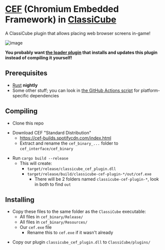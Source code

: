 # [CEF](https://bitbucket.org/chromiumembedded/cef) (Chromium Embedded Framework) in [ClassiCube](https://www.classicube.net/)

A ClassiCube plugin that allows placing web browser screens in-game!

![image](https://i.imgur.com/MyvxVCZ.png)

**You probably want [the loader plugin](https://github.com/SpiralP/classicube-cef-loader-plugin/blob/master/README.md#installing) that installs and updates this plugin instead of compiling it yourself!**

## Prerequisites

- [Rust](https://www.rust-lang.org/) **nightly**
- Some other stuff; you can look in [the GitHub Actions script](.github/workflows/rust.yml) for platform-specific dependencies

## Compiling

- Clone this repo

* Download CEF "Standard Distribution"
  - https://cef-builds.spotifycdn.com/index.html
  - Extract and rename the `cef_binary_...` folder to `cef_interface/cef_binary`

- Run `cargo build --release`
  - This will create:
    - `target/release/classicube_cef_plugin.dll`
    - `target/release/build/classicube-cef-plugin-*/out/cef.exe`
      - There will be 2 folders named `classicube-cef-plugin-*`, look in both to find `out`

## Installing

- Copy these files to the same folder as the `ClassiCube` executable:
  - All files in `cef_binary/Release/`
  - All files in `cef_binary/Resources/`
  - Our `cef.exe` file
    - Rename this to `cef.exe` if it wasn't already

* Copy our plugin `classicube_cef_plugin.dll` to `ClassiCube/plugins/`
